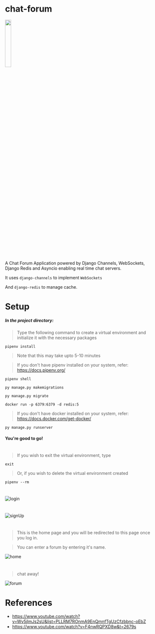 # chat-forum

<img src="https://user-images.githubusercontent.com/84562594/167248134-dcef39b7-ba77-4856-a7bc-01b2ae65f8fa.png" width=20% height=20%>

 A Chat Forum Application powered by Django Channels, WebSockets, Django Redis and Asyncio enabling real time chat servers.

It uses `django-channels` to implement `WebSockets`

And `django-redis` to manage cache.
 
# Setup
##### In the project directory:
> Type the following command to create a virtual environment and initialize it with the necessary packages

`pipenv install`

> Note that this may take upto 5-10 minutes

> If you don't have pipenv installed on your system, refer: https://docs.pipenv.org/

`pipenv shell`

`py manage.py makemigrations`

`py manage.py migrate`

`docker run -p 6379:6379 -d redis:5`

> If you don't have docker installed on your system, refer: https://docs.docker.com/get-docker/

`py manage.py runserver`

#### You're good to go!

#

> If you wish to exit the virtual environment, type

`exit`

> Or, if you wish to delete the virtual environment created

`pipenv --rm`

 #
 
 ![login](https://user-images.githubusercontent.com/84562594/167248727-7fc3ec6c-c42c-47c3-b9e1-0aa8823c2e33.png)
 
 #
 
 ![signUp](https://user-images.githubusercontent.com/84562594/167248748-eeda8872-c9bf-44be-ad5d-e480850aa1d3.png)

#

> This is the home page and you will be redirected to this page once you log in.

> You can enter a forum by entering it's name.

![home](https://user-images.githubusercontent.com/84562594/167248762-038f4281-39c4-4b71-9df0-aef8411abc9c.png)

#

> chat away!

 ![forum](https://user-images.githubusercontent.com/84562594/167248769-80e05ad0-0f99-41b2-bac7-ee1148415521.png)

# References

* https://www.youtube.com/watch?v=Wv5jlmJs2sU&list=PLLRM7ROnmA9EnQmnfTgUzCfzbbnc-oEbZ
* https://www.youtube.com/watch?v=F4nwRQPXD8w&t=2679s
